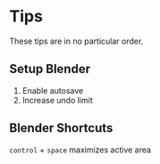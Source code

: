 # Tips

These tips are in no particular order.

## Setup Blender

1. Enable autosave
2. Increase undo limit

## Blender Shortcuts

`control` + `space` maximizes active area
